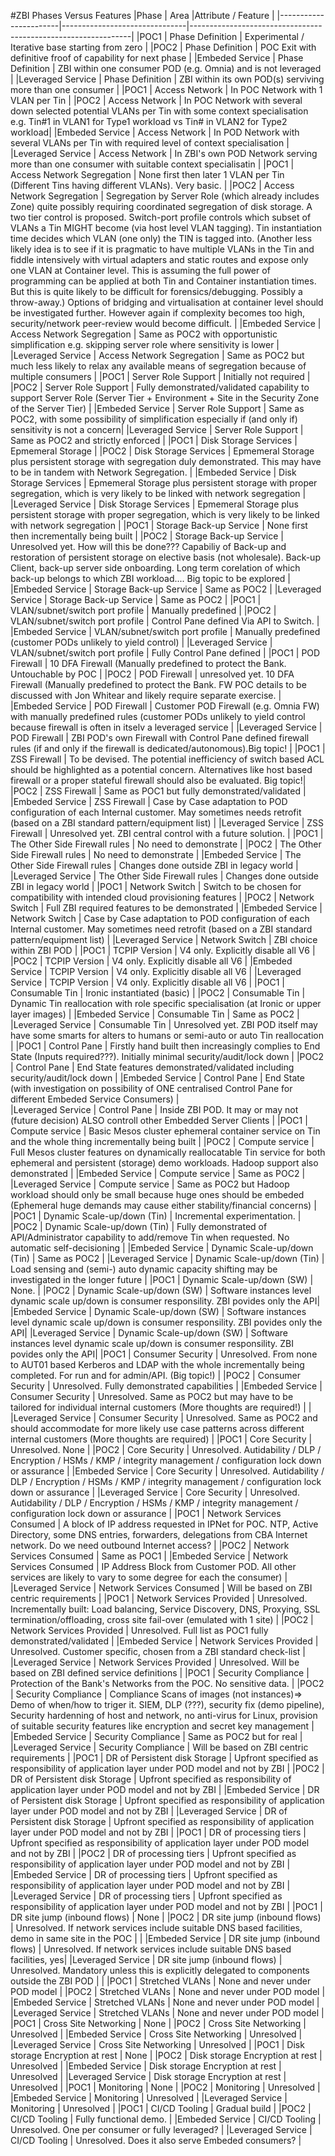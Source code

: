 
#ZBI Phases Versus Features
|Phase			| Area 				|Attribute / Feature						|
|-----------------------|-------------------------------|---------------------------------------------------------------|
|POC1			| Phase Definition		| Experimental / Iterative base starting from zero		|
|POC2			| Phase Definition		| POC Exit with definitive froof of capability for next phase	|
|Embeded Service	| Phase Definition		| ZBI within one consumer POD (e.g. Omnia) and is not leveraged	|
|Leveraged Service	| Phase Definition		| ZBI within its own POD(s) serviving more than one consumer	|
|POC1			| Access Network		| In POC Network with 1 VLAN per Tin 				|
|POC2			| Access Network		| In POC Network with several down selected potential VLANs per Tin with some context specialisation e.g. Tin#1 in VLAN1 for Type1 workload vs Tin# in VLAN2 for Type2 workload|
|Embeded Service	| Access Network		| In POD Network with several VLANs per Tin with required level of context specialisation	|
|Leveraged Service	| Access Network		| In ZBI's own POD Network serving more than one consumer with suitable context specialisatin	|
|POC1			| Access Network Segregation	| None first then later 1 VLAN per Tin (Different Tins having different VLANs). Very basic. |
|POC2			| Access Network Segregation	| Segregation by Server Role (which already includes Zone) quite possibly requiring coordinated segregation of disk storage. A two tier control is proposed. Switch-port profile controls which subset of VLANs a Tin MIGHT become (via host level VLAN tagging). Tin instantiation time decides which VLAN (one only) the TIN is tagged into. (Another less likely idea is to see if it is pragmatic to have multiple VLANs in the Tin and fiddle intensively with virtual adapters and static routes and expose only one VLAN at Container level. This is assuming the full power of programming can be applied at both Tin and Container instantiation times. But this is quite likely to be difficult for forensics/debugging. Possibly a throw-away.) Options of bridging and virtualisation at container level should be investigated further. However again if complexity becomes too high, security/network peer-review would become difficult. |
|Embeded Service	| Access Network Segregation	| Same as POC2	with opportunistic simplification e.g. skipping server role where sensitivity is lower				|
|Leveraged Service	| Access Network Segregation	| Same as POC2 but much less likely to relax any available means of segregation because of multiple consumers	|
|POC1			| Server Role Support		| Initially not required					|
|POC2			| Server Role Support		| Fully demonstrated/validated capability to support Server Role (Server Tier + Environment + Site in the Security Zone of the Server Tier)	|
|Embeded Service	| Server Role Support		| Same as POC2, with some possibility of simplification especially if (and only if) sensitivity is not a concern|
|Leveraged Service	| Server Role Support		| Same as POC2 and strictly enforced				|
|POC1			| Disk Storage Services		| Epmemeral Storage 						|
|POC2			| Disk Storage Services		| Epmemeral Storage plus persistent storage with segregation duly demonstrated. This may have to be in tandem with Network Segregation.	|
|Embeded Service	| Disk Storage Services		| Epmemeral Storage plus persistent storage with proper segregation, which is very likely to be linked with network segregation	|
|Leveraged Service	| Disk Storage Services		| Epmemeral Storage plus persistent storage with proper segregation, which is very likely to be linked with network segregation	|
|POC1			| Storage Back-up Service	| None first then incrementally being built	|
|POC2			| Storage Back-up Service	| Unresolved yet. How will this be done??? Capabiliy of Back-up and restoration of persistent storage on elective basis (not wholesale). Back-up Client, back-up server side onboarding. Long term corelation of which back-up belongs to which ZBI workload.... Big topic to be explored	|
|Embeded Service	| Storage Back-up Service	| Same as POC2 							|
|Leveraged Service	| Storage Back-up Service	| Same as POC2							|
|POC1			| VLAN/subnet/switch port profile	| Manually predefined 					|
|POC2			| VLAN/subnet/switch port profile	| Control Pane defined Via API to Switch.					|
|Embeded Service	| VLAN/subnet/switch port profile	| Manually predefined (customer PODs unlikely to yield control)		|
|Leveraged Service	| VLAN/subnet/switch port profile	| Fully Control Pane defined				|
|POC1			| POD Firewall			| 10 DFA Firewall (Manually predefined to protect the Bank. Untouchable by POC	|
|POC2			| POD Firewall			| unresolved yet. 10 DFA Firewall (Manually predefined to protect the Bank. FW POC details to be discussed with Jon Whitear and likely require separate exercise.	|
|Embeded Service	| POD Firewall			| Customer POD Firewall (e.g. Omnia FW) with manually predefined rules (customer PODs unlikely to yield control because firewall is often in itselv a leveraged service	|
|Leveraged Service	| POD Firewall			| ZBI POD's own Firewall with Control Pane defined firewall rules (if and only if the firewall is dedicated/autonomous).Big topic!		|
|POC1			| ZSS Firewall			| To be devised. The potential inefficiency of switch based ACL should be highlighted as a potential concern. Alternatives like host based firewall or a proper stateful firewall should also be evaluated. Big topic!|
|POC2			| ZSS Firewall			| Same as POC1 but fully demonstrated/validated			|
|Embeded Service	| ZSS Firewall			| Case by Case adaptation to POD configuration of each Internal customer. May sometimes needs retrofit (based on a ZBI standard pattern/equipment list)	|
|Leveraged Service	| ZSS Firewall			| Unresolved yet. ZBI central control with a future solution.	|
|POC1			| The Other Side Firewall rules	| No need to demonstrate					|
|POC2			| The Other Side Firewall rules	| No need to demonstrate					|
|Embeded Service	| The Other Side Firewall rules	| Changes done outside ZBI in legacy world			|
|Leveraged Service	| The Other Side Firewall rules	| Changes done outside ZBI in legacy world			|
|POC1			| Network Switch		| Switch to be chosen for compatibility with intended cloud provisioning features |
|POC2			| Network Switch		| Full ZBI required features to be demonstrated		|
|Embeded Service	| Network Switch		| Case by Case adaptation to POD configuration of each Internal customer. May sometimes need retrofit (based on a ZBI standard pattern/equipment list)	|
|Leveraged Service	| Network Switch		| ZBI choice within ZBI POD					|
|POC1			| TCPIP Version			| V4 only. Explicitly disable all V6 		 		|
|POC2			| TCPIP Version			| V4 only. Explicitly disable all V6 		 		|
|Embeded Service	| TCPIP Version			| V4 only. Explicitly disable all V6 		 		|
|Leveraged Service	| TCPIP Version			| V4 only. Explicitly disable all V6 		 		|
|POC1			| Consumable Tin		| Ironic instantiated (basic)					|
|POC2			| Consumable Tin		| Dynamic Tin reallocation with role specific specialisation (at Ironic or upper layer images)	|
|Embeded Service	| Consumable Tin		| Same as POC2							|
|Leveraged Service	| Consumable Tin		| Unresolved yet. ZBI POD itself may have some smarts for alters to humans or semi-auto or auto Tin reallocation	|
|POC1			| Control Pane 			| Firstly hand built then increasingly complies to End State (Inputs required???). Initially minimal security/audit/lock down	|
|POC2			| Control Pane			| End State features demonstrated/validated including security/audit/lock down							|
|Embeded Service	| Control Pane			| End State (with investigation on possibility of ONE centralised Control Pane for different Embeded Service Consumers) 	|	
|Leveraged Service	| Control Pane			| Inside ZBI POD. It may or may not (future decision) ALSO controll other Embedded Server Clients 	|
|POC1			| Compute service		| Basic Mesos cluster ephemeral container service on Tin and the whole thing incrementally being built	|
|POC2			| Compute service		| Full Mesos cluster features on dynamically reallocatable Tin service for both ephemeral and persistent (storage) demo workloads. Hadoop support also demonstrated	|
|Embeded Service	| Compute service		| Same as POC2							|
|Leveraged Service	| Compute service		| Same as POC2 but Hadoop workload should only be small because huge ones should be embeded (Ephemeral huge demands may cause either stability/financial concerns)	|
|POC1			| Dynamic Scale-up/down (Tin)	| Incremental experimentation.					|
|POC2			| Dynamic Scale-up/down (Tin)	| Fully demonstrated of API/Administrator capability to add/remove Tin when requested. No automatic self-decisioning 	|
|Embeded Service	| Dynamic Scale-up/down (Tin)	| Same as POC2 							|
|Leveraged Service	| Dynamic Scale-up/down (Tin)	| Load sensing and (semi-) auto dynamic capacity shifting may be investigated in the longer future	|
|POC1			| Dynamic Scale-up/down (SW)	| None.								|
|POC2			| Dynamic Scale-up/down (SW)	| Software instances level dynamic scale up/down is consumer responsility. ZBI povides only the API|
|Embeded Service	| Dynamic Scale-up/down (SW)	| Software instances level dynamic scale up/down is consumer responsility. ZBI povides only the API|
|Leveraged Service	| Dynamic Scale-up/down (SW)	| Software instances level dynamic scale up/down is consumer responsility. ZBI povides only the API|
|POC1			| Consumer Security		| Unresolved. From none to AUT01 based Kerberos and LDAP with the whole incrementally being completed. For run and for admin/API. (Big topic!)	|
|POC2			| Consumer Security		| Unresolved. Fully demonstrated capabilities			|
|Embeded Service	| Consumer Security		| Unresolved. Same as POC2 but may have to be tailored for individual internal customers (More thoughts are required!) |								|
|Leveraged Service	| Consumer Security		| Unresolved. Same as POC2 and should accommodate for more likely use case patterns across different internal customers (More thoughts are required)	|
|POC1			| Core Security			| Unresolved. None								|
|POC2			| Core Security			| Unresolved. Autidability / DLP / Encryption / HSMs / KMP / integrity management / configuration lock down or assurance 	|
|Embeded Service	| Core Security			| Unresolved. Autidability / DLP / Encryption / HSMs / KMP / integrity management / configuration lock down or assurance 	|
|Leveraged Service	| Core Security			| Unresolved. Autidability / DLP / Encryption / HSMs / KMP / integrity management / configuration lock down or assurance 	|
|POC1			| Network Services Consumed	| A block of IP address requested in IPNet for POC. NTP, Active Directory, some DNS entries, forwarders, delegations from CBA Internet network. Do we need outbound Internet access?	|
|POC2			| Network Services Consumed	| Same as POC1							|
|Embeded Service	| Network Services Consumed	| IP Address Block from Customer POD. All other services are likely to vary to some degree for each the consumer)	|
|Leveraged Service	| Network Services Consumed	| Will be based on ZBI centric requirements			|
|POC1			| Network Services Provided	| Unresolved. Incrementally built: Load balancing, Service Discovery, DNS, Proxying, SSL termination/offloading, cross site fail-over (emulated with 1 site) 	|
|POC2			| Network Services Provided	| Unresolved. Full list as POC1 fully demonstrated/validated		|
|Embeded Service	| Network Services Provided	| Unresolved. Customer specific, chosen from a ZBI standard check-list	|
|Leveraged Service	| Network Services Provided	| Unresolved. Will be based on ZBI defined service definitions		|
|POC1			| Security Compliance		| Protection of the Bank's Networks from the POC. No sensitive data.	|
|POC2			| Security Compliance		| Compliance Scans of images (not instances)=> Demo of when/how to triger it. SIEM, DLP (???), security fix (demo pipeline), Security hardenning of host and network, no anti-virus for Linux, provision of suitable security features like encryption and secret key management	|
|Embeded Service	| Security Compliance		| Same as POC2 but for real					|
|Leveraged Service	| Security Compliance		| Will be based on ZBI centric requirements			|
|POC1			| DR of Persistent disk Storage	| Upfront specified as responsibility of application layer under POD model and not by ZBI	|
|POC2			| DR of Persistent disk Storage	| Upfront specified as responsibility of application layer under POD model and not by ZBI	|
|Embeded Service	| DR of Persistent disk Storage	| Upfront specified as responsibility of application layer under POD model and not by ZBI	|
|Leveraged Service	| DR of Persistent disk Storage	| Upfront specified as responsibility of application layer under POD model and not by ZBI	|
|POC1			| DR of processing tiers	| Upfront specified as responsibility of application layer under POD model and not by ZBI	|
|POC2			| DR of processing tiers	| Upfront specified as responsibility of application layer under POD model and not by ZBI	|
|Embeded Service	| DR of processing tiers	| Upfront specified as responsibility of application layer under POD model and not by ZBI	|
|Leveraged Service	| DR of processing tiers	| Upfront specified as responsibility of application layer under POD model and not by ZBI	|
|POC1			| DR site jump (inbound flows)	| None								|
|POC2			| DR site jump (inbound flows)	| Unresolved. If network services include suitable DNS based facilities, demo in same site in the POC	|							|
|Embeded Service	| DR site jump (inbound flows)	| Unresolved. If network services include suitable DNS based facilities, yes|
|Leveraged Service	| DR site jump (inbound flows)	| Unresolved. Mandatory unless this is explicitly delegated to components outside the ZBI POD	|							|
|POC1			| Stretched VLANs		| None and never under POD model				|
|POC2			| Stretched VLANs		| None and never under POD model				|
|Embeded Service	| Stretched VLANs		| None and never under POD model				|
|Leveraged Service	| Stretched VLANs		| None and never under POD model				|
|POC1			| Cross Site Networking		| None								|
|POC2			| Cross Site Networking		| Unresolved							|
|Embeded Service	| Cross Site Networking		| Unresolved							|
|Leveraged Service	| Cross Site Networking		| Unresolved							|
|POC1			| Disk storage Encryption at rest	| None							|
|POC2			| Disk storage Encryption at rest	| Unresolved						|
|Embeded Service	| Disk storage Encryption at rest	| Unresolved						|
|Leveraged Service	| Disk storage Encryption at rest	| Unresolved						|
|POC1			| Monitoring			| None								|
|POC2			| Monitoring			| Unresolved							|
|Embeded Service	| Monitoring			| Unresolved							|
|Leveraged Service	| Monitoring			| Unresolved							|
|POC1			| CI/CD Tooling			| Gradual build							|
|POC2			| CI/CD Tooling			| Fully functional demo.					|
|Embeded Service	| CI/CD Tooling			| Unresolved. One per consumer or fully leveraged?		|
|Leveraged Service	| CI/CD Tooling			| Unresolved. Does it also serve Embeded consumers?		|



